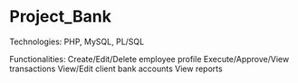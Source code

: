 # Project_Bank

Technologies: PHP, MySQL, PL/SQL

Functionalities:
Create/Edit/Delete employee profile
Execute/Approve/View transactions
View/Edit client bank accounts
View reports
